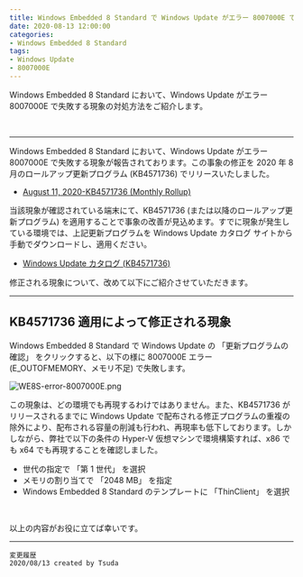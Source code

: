 ```yaml
---
title: Windows Embedded 8 Standard で Windows Update がエラー 8007000E で失敗する (関連 KB4571736)
date: 2020-08-13 12:00:00
categories:
- Windows Embedded 8 Standard
tags:
- Windows Update
- 8007000E
---
```

Windows Embedded 8 Standard において、Windows Update がエラー 8007000E で失敗する現象の対処方法をご紹介します。
<!-- more -->
<br>

***
Windows Embedded 8 Standard において、Windows Update がエラー 8007000E で失敗する現象が報告されております。この事象の修正を 2020 年 8 月のロールアップ更新プログラム (KB4571736) でリリースいたしました。  

- [August 11, 2020-KB4571736 (Monthly Rollup)](https://support.microsoft.com/en-us/help/4571736/windows-server-2012-update)

当該現象が確認されている端末にて、KB4571736 (または以降のロールアップ更新プログラム) を適用することで事象の改善が見込めます。すでに現象が発生している環境では、上記更新プログラムを Windows Update カタログ サイトから手動でダウンロードし、適用ください。  

- [Windows Update カタログ (KB4571736)](https://www.catalog.update.microsoft.com/Search.aspx?q=KB4571736)

修正される現象について、改めて以下にご紹介させていただきます。  

---
## KB4571736 適用によって修正される現象
Windows Embedded 8 Standard で Windows Update の 「更新プログラムの確認」 をクリックすると、以下の様に 8007000E エラー (E_OUTOFMEMORY、メモリ不足) で失敗します。  

![WE8S-error-8007000E.png](https://jpiotblog.github.io/images/WE8S-error-8007000E/Error-8007000E.png)

この現象は、どの環境でも再現するわけではありません。また、KB4571736 がリリースされるまでに Windows Update で配布される修正プログラムの重複の除外により、配布される容量の削減も行われ、再現率も低下しております。しかしながら、弊社で以下の条件の Hyper-V 仮想マシンで環境構築すれば、x86 でも x64 でも再現することを確認しました。

- 世代の指定で 「第 1 世代」 を選択
- メモリの割り当てで 「2048 MB」 を指定
- Windows Embedded 8 Standard のテンプレートに 「ThinClient」 を選択

<br>

以上の内容がお役に立てば幸いです。  
***
`変更履歴`  
`2020/08/13 created by Tsuda`  
